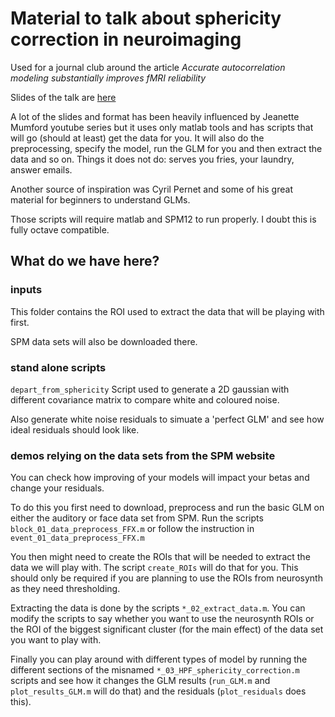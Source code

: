 # Material to talk about sphericity correction in neuroimaging

Used for a journal club around the article _Accurate autocorrelation modeling
substantially improves fMRI reliability_

Slides of the talk are [here](https://docs.google.com/presentation/d/1aaYEnMzA9F7X84c0vxb0Zmf8NMxIIv9RonAQqSPJMew/edit?usp=sharing)

A lot of the slides and format has been heavily influenced by Jeanette Mumford youtube series but it uses only matlab tools and has scripts that will go (should at least) get the data for you. It will also do the preprocessing, specify the model, run the GLM for you and then extract the data and so on. Things it does not do: serves you fries, your laundry, answer emails.

Another source of inspiration was Cyril Pernet and some of his great material for beginners to understand GLMs.

Those scripts will require matlab and SPM12 to run properly. I doubt this is fully octave compatible.

## What do we have here?

### inputs
This folder contains the ROI used to extract the data that will be playing with first.

SPM data sets will also be downloaded there.

### stand alone scripts

`depart_from_sphericity`
Script used to generate a 2D gaussian with different covariance matrix to compare white and coloured noise.

Also generate white noise residuals to simuate a 'perfect GLM' and see how ideal residuals should look like.

### demos relying on the data sets from the SPM website

You can check how improving of your models will impact your betas and change your residuals.

To do this you first need to download, preprocess and run the basic GLM on either the auditory or face data set from SPM. Run the scripts `block_01_data_preprocess_FFX.m` or follow the instruction in `event_01_data_preprocess_FFX.m`

You then might need to create the ROIs that will be needed to extract the data we will play with. The script `create_ROIs` will do that for you. This should only be required if you are planning to use the ROIs from neurosynth as they need thresholding.

Extracting the data is done by the scripts `*_02_extract_data.m`. You can modify the scripts to say whether you want to use the neurosynth ROIs or the ROI of the biggest significant cluster (for the main effect) of the data set you want to play with.

Finally you can play around with different types of model by running the different sections of the misnamed `*_03_HPF_sphericity_correction.m` scripts and see how it changes the GLM results (`run_GLM.m` and `plot_results_GLM.m` will do that) and the residuals (`plot_residuals` does this).
